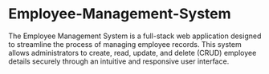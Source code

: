 # Employee-Management-System
The Employee Management System is a full-stack web application designed to streamline the process of managing employee records. This system allows administrators to create, read, update, and delete (CRUD) employee details securely through an intuitive and responsive user interface.
